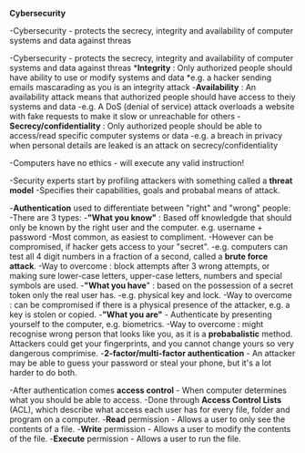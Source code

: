 **Cybersecurity** 

-Cybersecurity - protects the secrecy, integrity and availability of computer systems and data against threas



-Cybersecurity - protects the secrecy, integrity and availability of computer systems and data against threas
    ***Integrity** : Only authorized people should have ability to use or modify systems and data
      *e.g. a hacker sending emails mascarading as you is an integrity attack
    -**Availability** : An availability attack means that authorized people should have access to theiy systems and data
      -e.g. A DoS (denial of service) attack overloads a website with fake requests to make it slow or unreachable for others
  -**Secrecy/confidentiality** : Only authorized people should be able to access/read specific computer systems or data
      -e.g. a breach in privacy when personal details are leaked is an attack on secrecy/confidentiality
     
-Computers have no ethics - will execute any valid instruction!

-Security experts start by profiling attackers with something called a **threat model**
    -Specifies their capabilities, goals and probabal means of attack.

-**Authentication** used to differentiate between "right" and "wrong" people:
    -There are 3 types:
        -**"What you know"** : Based off knowledgde that should only be known by the right user and the computer. e.g. username + password
            -Most common, as easiest to compliment. 
            -However can be compromised, if hacker gets access to your "secret".
            -e.g. computers can test all 4 digit numbers in a fraction of a second, called a **brute force attack**.
            -Way to overcome : block attempts after 3 wrong attempts, or making sure lower-case letters, upper-case letters, numbers and special symbols are used.
        -**"What you have**" : based on the possession of a secret token only the real user has.
            -e.g. physical key and lock. 
            -Way to overcome : can be compromised if there is a physical presence of the attacker, e.g. a key is stolen or copied.
        -**"What you are"** -  Authenticate by presenting yourself to the computer, e.g. biometrics.
            -Way to overcome : might recognise wrong person that looks like you, as it is a **probabalistic** method. Attackers could get your fingerprints, and you cannot change yours so very dangerous comprimise.
    -**2-factor/multi-factor authentication** - An attacker may be able to guess your password or steal your phone, but it's a lot harder to do both.

-After authentication comes **access control** - When computer determines what you should be able to access.
    -Done through **Access Control Lists** (ACL), which describe what access each user has for every file, folder and program on a computer.
        -**Read** permission - Allows a user to only see the contents of a file.
        -**Write** permission - Allows a user to modify the contents of the file.
        -**Execute** permission - Allows a user to run the file.
            
            
            
